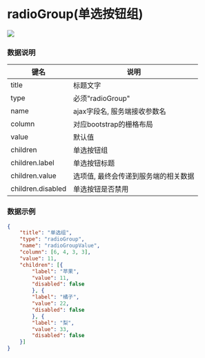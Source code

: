 # radioGroup(单选按钮组)   

![](https://github.com/MaiYuan/Admin5/blob/master/docs/images/radioGroup.jpg?raw=true)

### 数据说明
|键名 |说明 |
| ------------ | ------------ |
|title| 标题文字  |
|type| 必须"radioGroup"  |
|name   | ajax字段名, 服务端接收参数名  |
|column   | 对应bootstrap的栅格布局  |
|value   | 默认值  |
|children   | 单选按钮组  |
|children.label   | 单选按钮标题  |
|children.value   | 选项值, 最终会传递到服务端的相关数据  |
|children.disabled   | 单选按钮是否禁用  |



### 数据示例
```json
{
    "title": "单选组",
    "type": "radioGroup",
    "name": "radioGroupValue",
    "column": [6, 4, 3, 3],
    "value": 11,
    "children": [{
        "label": "苹果",
        "value": 11,
        "disabled": false
        }, {
        "label": "橘子",
        "value": 22,
        "disabled": false
        }, {
        "label": "梨",
        "value": 33,
        "disabled": false
    }]
}
```

                    
                    